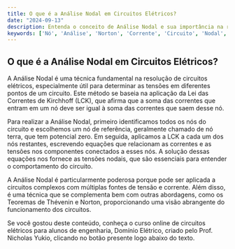 ```yaml
---
title: O que é a Análise Nodal em Circuitos Elétricos?
date: "2024-09-13"
description: Entenda o conceito de Análise Nodal e sua importância na resolução de circuitos elétricos.
keywords: ['Nó', 'Análise', 'Norton', 'Corrente', 'Circuito', 'Nodal', 'Thévenin']
---
```


## O que é a Análise Nodal em Circuitos Elétricos?

A Análise Nodal é uma técnica fundamental na resolução de circuitos elétricos, especialmente útil para determinar as tensões em diferentes pontos de um circuito. Este método se baseia na aplicação da Lei das Correntes de Kirchhoff (LCK), que afirma que a soma das correntes que entram em um nó deve ser igual à soma das correntes que saem desse nó.

Para realizar a Análise Nodal, primeiro identificamos todos os nós do circuito e escolhemos um nó de referência, geralmente chamado de nó terra, que tem potencial zero. Em seguida, aplicamos a LCK a cada um dos nós restantes, escrevendo equações que relacionam as correntes e as tensões nos componentes conectados a esses nós. A solução dessas equações nos fornece as tensões nodais, que são essenciais para entender o comportamento do circuito.

A Análise Nodal é particularmente poderosa porque pode ser aplicada a circuitos complexos com múltiplas fontes de tensão e corrente. Além disso, é uma técnica que se complementa bem com outras abordagens, como os Teoremas de Thévenin e Norton, proporcionando uma visão abrangente do funcionamento dos circuitos.

Se você gostou deste conteúdo, conheça o curso online de circuitos elétricos para alunos de engenharia, Domínio Elétrico, criado pelo Prof. Nicholas Yukio, clicando no botão presente logo abaixo do texto.